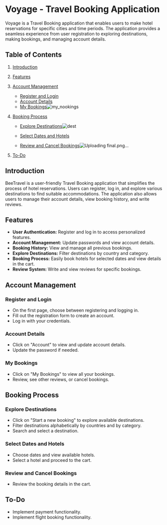 # Voyage - Travel Booking Application

Voyage is a Travel Booking application that enables users to make hotel reservations for specific cities and time periods. The application provides a seamless experience from user registration to exploring destinations, making bookings, and managing account details.

## Table of Contents

1. [Introduction](#introduction)
2. [Features](#features)
3. [Account Management](#account-management)
    - [Register and Login](#register-and-login![log_in](https://github.com/user-attachments/assets/aa50b635-510c-4a3a-bede-6035cf1078b4)
)
    - [Account Details](#account-details)
    - [My Bookings](#my-bookings)![my_nookings](https://github.com/user-attachments/assets/dbb499ee-6825-4dfa-ad4c-96775b204249)

4. [Booking Process](#booking-process)
    - [Explore Destinations](#explore-destinations)![dest](https://github.com/user-attachments/assets/117c2630-482a-450a-a6a9-c496fa772724)

    - [Select Dates and Hotels](#select-dates-and-hotels)
    - [Review and Cancel Bookings](#review-and-cancel-bookings)![Uploading final.png…]()

5. [To-Do](#to-do)


## Introduction

BeeTravel is a user-friendly Travel Booking application that simplifies the process of hotel reservations. Users can register, log in, and explore various destinations to find suitable accommodations. The application also allows users to manage their account details, view booking history, and write reviews.

## Features

- **User Authentication:** Register and log in to access personalized features.
- **Account Management:** Update passwords and view account details.
- **Booking History:** View and manage all previous bookings.
- **Explore Destinations:** Filter destinations by country and category.
- **Booking Process:** Easily book hotels for selected dates and view details in the cart.
- **Review System:** Write and view reviews for specific bookings.

## Account Management 

### Register and Login

- On the first page, choose between registering and logging in.
- Fill out the registration form to create an account.
- Log in with your credentials.

### Account Details

- Click on "Account" to view and update account details.
- Update the password if needed.

### My Bookings

- Click on "My Bookings" to view all your bookings.
- Review, see other reviews, or cancel bookings.

## Booking Process

### Explore Destinations

- Click on "Start a new booking" to explore available destinations.
- Filter destinations alphabetically by countries and by category.
- Search and select a destination.

### Select Dates and Hotels

- Choose dates and view available hotels.
- Select a hotel and proceed to the cart.

### Review and Cancel Bookings

- Review the booking details in the cart.

## To-Do

- Implement payment functionality.
- Implement flight booking functionality.

